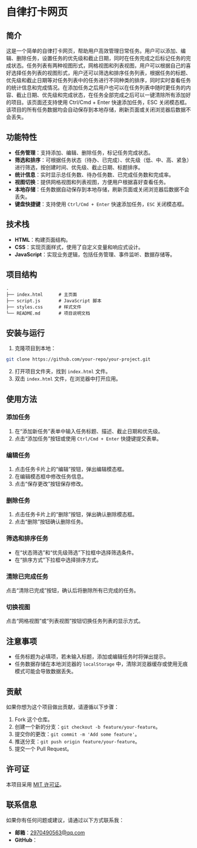 # 自律打卡网页

## 简介
这是一个简单的自律打卡网页，帮助用户高效管理日常任务。用户可以添加、编辑、删除任务，设置任务的优先级和截止日期，同时在任务完成之后标记任务的完成状态。任务列表有两种视图形式，网格视图和列表视图，用户可以根据自己的喜好选择任务列表的视图形式，用户还可以筛选和排序任务列表，根据任务的标题、优先级和截止日期等对任务列表中的任务进行不同种类的排序，同时实时查看任务的统计信息和完成情况。在添加任务之后用户也可以在任务列表中随时更任务的内容、截止日期、优先级和完成状态，在任务全部完成之后可以一键清除所有添加好的项目。该页面还支持使用 Ctrl/Cmd + Enter 快速添加任务，ESC 关闭模态框。该项目的所有任务数据均会自动保存到本地存储，刷新页面或关闭浏览器后数据不会丢失。
## 功能特性
- **任务管理**：支持添加、编辑、删除任务，标记任务完成状态。
- **筛选和排序**：可根据任务状态（待办、已完成）、优先级（低、中、高、紧急）进行筛选，按创建时间、优先级、截止日期、标题排序。
- **统计信息**：实时显示总任务数、待办任务数、已完成任务数和完成率。
- **视图切换**：提供网格视图和列表视图，方便用户根据喜好查看任务。
- **本地存储**：任务数据自动保存到本地存储，刷新页面或关闭浏览器后数据不会丢失。
- **键盘快捷键**：支持使用 `Ctrl/Cmd + Enter` 快速添加任务，`ESC` 关闭模态框。

## 技术栈
- **HTML**：构建页面结构。
- **CSS**：实现页面样式，使用了自定义变量和响应式设计。
- **JavaScript**：实现业务逻辑，包括任务管理、事件监听、数据存储等。

## 项目结构
```
.
├── index.html      # 主页面
├── script.js       # JavaScript 脚本
├── styles.css      # 样式文件
└── README.md       # 项目说明文档
```

## 安装与运行
1. 克隆项目到本地：
```bash
git clone https://github.com/your-repo/your-project.git
```
2. 打开项目文件夹，找到 `index.html` 文件。
3. 双击 `index.html` 文件，在浏览器中打开应用。

## 使用方法
### 添加任务
1. 在“添加新任务”表单中输入任务标题、描述、截止日期和优先级。
2. 点击“添加任务”按钮或使用 `Ctrl/Cmd + Enter` 快捷键提交表单。

### 编辑任务
1. 点击任务卡片上的“编辑”按钮，弹出编辑模态框。
2. 在编辑模态框中修改任务信息。
3. 点击“保存更改”按钮保存修改。

### 删除任务
1. 点击任务卡片上的“删除”按钮，弹出确认删除模态框。
2. 点击“删除”按钮确认删除任务。

### 筛选和排序任务
- 在“状态筛选”和“优先级筛选”下拉框中选择筛选条件。
- 在“排序方式”下拉框中选择排序方式。

### 清除已完成任务
点击“清除已完成”按钮，确认后将删除所有已完成的任务。

### 切换视图
点击“网格视图”或“列表视图”按钮切换任务列表的显示方式。

## 注意事项
- 任务标题为必填项，若未输入标题，添加或编辑任务时将弹出提示。
- 任务数据存储在本地浏览器的 `localStorage` 中，清除浏览器缓存或使用无痕模式可能会导致数据丢失。

## 贡献
如果你想为这个项目做出贡献，请遵循以下步骤：
1. Fork 这个仓库。
2. 创建一个新的分支：`git checkout -b feature/your-feature`。
3. 提交你的更改：`git commit -m 'Add some feature'`。
4. 推送分支：`git push origin feature/your-feature`。
5. 提交一个 Pull Request。

## 许可证
本项目采用 [MIT 许可证](https://opensource.org/licenses/MIT)。

## 联系信息
如果你有任何问题或建议，请通过以下方式联系我：
- **邮箱**：2970490563@qq.com
- **GitHub**：
